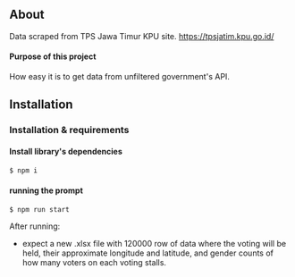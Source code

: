 ## About

Data scraped from TPS Jawa Timur KPU site. https://tpsjatim.kpu.go.id/

#### Purpose of this project

How easy it is to get data from unfiltered government's API.

## Installation

### Installation & requirements

#### Install library's dependencies

```sh
$ npm i
```

#### running the prompt

```sh
$ npm run start
```

After running:

- expect a new .xlsx file with 120000 row of data where the voting will be held, their approximate longitude and latitude, and gender counts of how many voters on each voting stalls.
